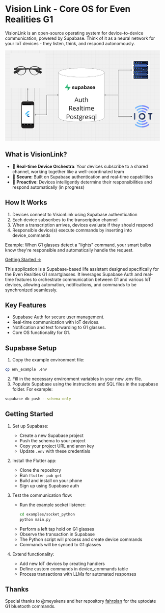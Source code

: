 # Vision Link - Core OS for Even Realities G1

VisionLink is an open-source operating system for device-to-device communication, powered by Supabase. Think of it as a neural network for your IoT devices - they listen, think, and respond autonomously.

![alt text](visionlink.png)

## What is VisionLink?

- 🔄 **Real-time Device Orchestra**: Your devices subscribe to a shared channel, working together like a well-coordinated team
- 🔐 **Secure**: Built on Supabase authentication and real-time capabilities
- 🤖 **Proactive**: Devices intelligently determine their responsibilities and respond automatically (in progress)

## How It Works

1. Devices connect to VisionLink using Supabase authentication
2. Each device subscribes to the transcription channel
3. When a transcription arrives, devices evaluate if they should respond
4. Responsible device(s) execute commands by inserting into device_commands

Example: When G1 glasses detect a "lights" command, your smart bulbs know they're responsible and automatically handle the request.

[Getting Started →](#getting-started)

This application is a Supabase-based life assistant designed specifically for the Even Realities G1 smartglasses. It leverages Supabase Auth and real-time features to orchestrate communication between G1 and various IoT devices, allowing automation, notifications, and commands to be synchronized seamlessly.

## Key Features
- Supabase Auth for secure user management.
- Real-time communication with IoT devices.
- Notification and text forwarding to G1 glasses.
- Core OS functionality for G1.

## Supabase Setup
1. Copy the example environment file:
```bash
cp env_example .env
```
2. Fill in the necessary environment variables in your new .env file.
3. Populate Supabase using the instructions and SQL files in the supabase folder. For example:
```bash
supabase db push --schema-only
```

## Getting Started

1. Set up Supabase:
    - Create a new Supabase project
    - Push the schema to your project
    - Copy your project URL and anon key
    - Update `.env` with these credentials

2. Install the Flutter app:
    - Clone the repository
    - Run `flutter pub get`
    - Build and install on your phone
    - Sign up using Supabase auth

3. Test the communication flow:
    - Run the example socket listener:
      ```bash
      cd examples/socket_python
      python main.py
      ```
    - Perform a left tap hold on G1 glasses
    - Observe the transaction in Supabase
    - The Python script will process and create device commands
    - Commands will be synced to G1 glasses

4. Extend functionality:
    - Add new IoT devices by creating handlers
    - Define custom commands in device_commands table
    - Process transactions with LLMs for automated responses

## Thanks
Special thanks to @meyskens and her repository [fahrplan](https://github.com/meyskens/fahrplan) for the uptodate G1 bluetooth commands. 

